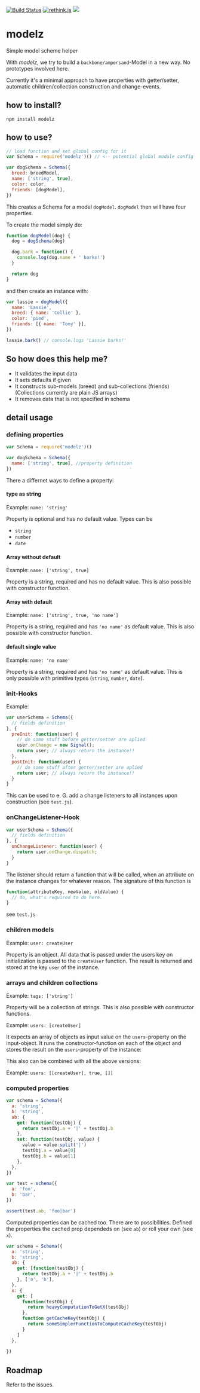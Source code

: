 [![Build Status](https://travis-ci.org/StephanHoyer/modelz.svg?branch=master)](https://travis-ci.org/StephanHoyer/modelz)
[![rethink.js](https://img.shields.io/badge/rethink-js-yellow.svg)](https://github.com/rethinkjs/manifest)
![](http://img.badgesize.io/StephanHoyer/modelz/master/modelz.js.svg?compression=brotli)

# modelz

Simple model scheme helper

With _modelz_, we try to build a `backbone/ampersand`-Model in a new way. No prototypes involved here.

Currently it's a minimal approach to have properties with getter/setter, automatic children/collection construction and change-events.

## how to install?

```shell
npm install modelz
```

## how to use?

```javascript
// load function and set global config for it
var Schema = require('modelz')() // <-- potential global module config goes here

var dogSchema = Schema({
  breed: breedModel,
  name: ['string', true],
  color: color,
  friends: [dogModel],
})
```

This creates a Schema for a model `dogModel`. `dogModel` then will have four properties.

To create the model simply do:

```javascript
function dogModel(dog) {
  dog = dogSchema(dog)

  dog.bark = function() {
    console.log(dog.name + ' barks!')
  }

  return dog
}
```

and then create an instance with:

```javascript
var lassie = dogModel({
  name: 'Lassie',
  breed: { name: 'Collie' },
  color: 'pied',
  friends: [{ name: 'Tomy' }],
})

lassie.bark() // console.logs 'Lassie barks!'
```

## So how does this help me?

- It validates the input data
- It sets defaults if given
- It constructs sub-models (breed) and sub-collections (friends) (Collections currently are plain JS arrays)
- It removes data that is not specified in schema

## detail usage

### defining properties

```javascript
var Schema = require('modelz')()

var dogSchema = Schema({
  name: ['string', true], //property definition
})
```

There a differnet ways to define a property:

#### type as string

Example: `name: 'string'`

Property is optional and has no default value. Types can be

- `string`
- `number`
- `date`

#### Array without default

Example: `name: ['string', true]`

Property is a string, required and has no default value. This is also possible
with constructor function.

#### Array with default

Example: `name: ['string', true, 'no name']`

Property is a string, required and has `'no name'` as default value. This is
also possible with constructor function.

#### default single value

Example: `name: 'no name'`

Property is a string, required and has `'no name'` as default value. This is
only possible with primitive types (`string`, `number`, `date`).

### init-Hooks

Example:

```javascript
var userSchema = Schema({
  // fields definition
}, {
  preInit: function(user) {
    // do some stuff before getter/setter are aplied
    user.onChange = new Signal();
    return user; // always return the instance!!
  },
  postInit: function(user) {
    // do some stuff after getter/setter are aplied
    return user; // always return the instance!!
  }
}
```

This can be used to e. G. add a change listeners to all instances upon
construction (see `test.js`).

### onChangeListener-Hook

```javascript
var userSchema = Schema({
  // fields definition
}, {
  onChangeListener: function(user) {
    return user.onChange.dispatch;
  }
}
```

The listener should return a function that will be called, when an attribute on
the instance changes for whatever reason. The signature of this function is

```javascript
function(attributeKey, newValue, oldValue) {
  // do, what's required to do here.
}
```

see `test.js`

### children models

Example: `user: createUser`

Property is an object. All data that is passed under the users key on
initialization is passed to the `createUser` function. The result is returned
and stored at the key `user` of the instance.

### arrays and children collections

Example: `tags: ['string']`

Property will be a collection of strings. This is also possible with constructor
functions.

Example: `users: [createUser]`

It expects an array of objects as input value on the `users`-property
on the input-object. It runs the constructor-function on each of the object and
stores the result on the `users`-property of the instance:

This also can be combined with all the above versions:

Example: `users: [[createUser], true, []]`

### computed properties

```javascript
var schema = Schema({
  a: 'string',
  b: 'string',
  ab: {
    get: function(testObj) {
      return testObj.a + '|' + testObj.b
    },
    set: function(testObj, value) {
      value = value.split('|')
      testObj.a = value[0]
      testObj.b = value[1]
    },
  },
})

var test = schema({
  a: 'foo',
  b: 'bar',
})

assert(test.ab, 'foo|bar')
```

Computed properties can be cached too. There are to possibilities. Defined the properties the cached prop dependeds on (see `ab`) or roll your own (see `x`).

```javascript
var schema = Schema({
  a: 'string',
  b: 'string',
  ab: {
    get: [function(testObj) {
      return testObj.a + '|' + testObj.b
    }, ['a', 'b'],
  },
  x: {
    get: [
      function(testObj) {
        return heavyComputationToGetX(testObj)
      },
      function getCacheKey(testObj) {
        return someSimplerFunctionToComputeCacheKey(testObj)
      }
    ]
  },
  
})
```

## Roadmap

Refer to the issues.
